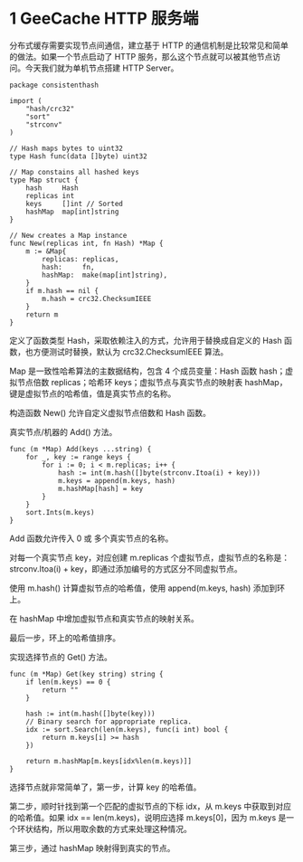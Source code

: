 # 1 GeeCache HTTP 服务端

分布式缓存需要实现节点间通信，建立基于 HTTP 的通信机制是比较常见和简单的做法。如果一个节点启动了 HTTP 服务，那么这个节点就可以被其他节点访问。今天我们就为单机节点搭建 HTTP Server。

```
package consistenthash

import (
	"hash/crc32"
	"sort"
	"strconv"
)

// Hash maps bytes to uint32
type Hash func(data []byte) uint32

// Map constains all hashed keys
type Map struct {
	hash     Hash
	replicas int
	keys     []int // Sorted
	hashMap  map[int]string
}

// New creates a Map instance
func New(replicas int, fn Hash) *Map {
	m := &Map{
		replicas: replicas,
		hash:     fn,
		hashMap:  make(map[int]string),
	}
	if m.hash == nil {
		m.hash = crc32.ChecksumIEEE
	}
	return m
}
```


定义了函数类型 Hash，采取依赖注入的方式，允许用于替换成自定义的 Hash 函数，也方便测试时替换，默认为 crc32.ChecksumIEEE 算法。

Map 是一致性哈希算法的主数据结构，包含 4 个成员变量：Hash 函数 hash；虚拟节点倍数 replicas；哈希环 keys；虚拟节点与真实节点的映射表 hashMap，键是虚拟节点的哈希值，值是真实节点的名称。

构造函数 New() 允许自定义虚拟节点倍数和 Hash 函数。

真实节点/机器的 Add() 方法。
```
func (m *Map) Add(keys ...string) {
	for _, key := range keys {
		for i := 0; i < m.replicas; i++ {
			hash := int(m.hash([]byte(strconv.Itoa(i) + key)))
			m.keys = append(m.keys, hash)
			m.hashMap[hash] = key
		}
	}
	sort.Ints(m.keys)
}
```


Add 函数允许传入 0 或 多个真实节点的名称。

对每一个真实节点 key，对应创建 m.replicas 个虚拟节点，虚拟节点的名称是：strconv.Itoa(i) + key，即通过添加编号的方式区分不同虚拟节点。

使用 m.hash() 计算虚拟节点的哈希值，使用 append(m.keys, hash) 添加到环上。

在 hashMap 中增加虚拟节点和真实节点的映射关系。

最后一步，环上的哈希值排序。


实现选择节点的 Get() 方法。
```
func (m *Map) Get(key string) string {
	if len(m.keys) == 0 {
		return ""
	}

	hash := int(m.hash([]byte(key)))
	// Binary search for appropriate replica.
	idx := sort.Search(len(m.keys), func(i int) bool {
		return m.keys[i] >= hash
	})

	return m.hashMap[m.keys[idx%len(m.keys)]]
}
```


选择节点就非常简单了，第一步，计算 key 的哈希值。

第二步，顺时针找到第一个匹配的虚拟节点的下标 idx，从 m.keys 中获取到对应的哈希值。如果 idx == len(m.keys)，说明应选择 m.keys[0]，因为 m.keys 是一个环状结构，所以用取余数的方式来处理这种情况。

第三步，通过 hashMap 映射得到真实的节点。
